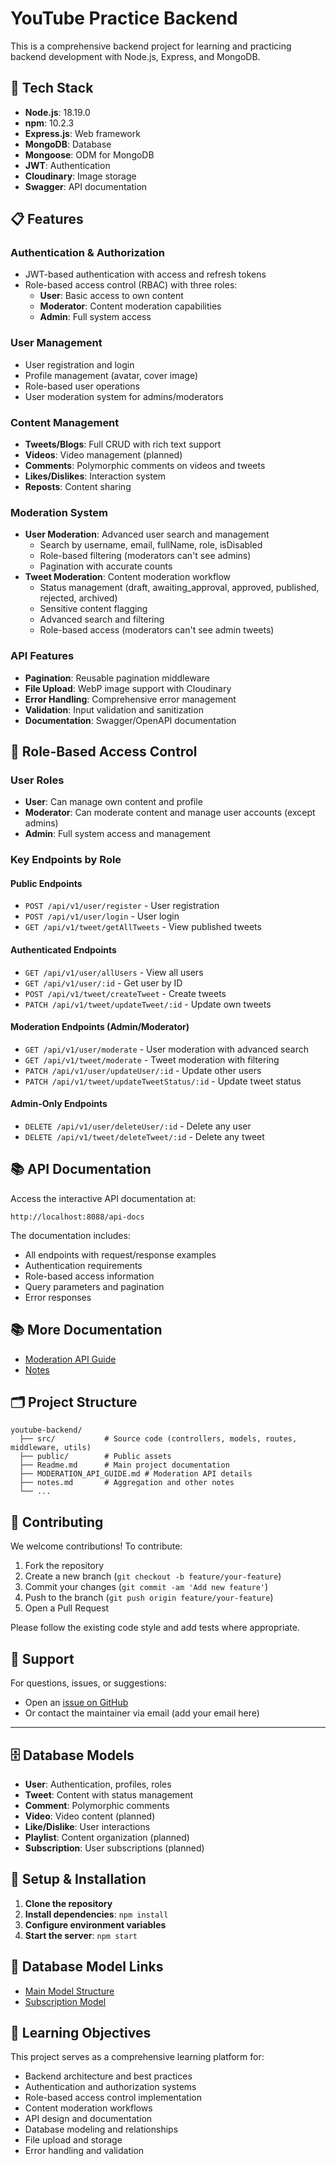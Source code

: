 # YouTube Practice Backend

This is a comprehensive backend project for learning and practicing backend development with Node.js, Express, and MongoDB.

## 🚀 **Tech Stack**
- **Node.js**: 18.19.0
- **npm**: 10.2.3
- **Express.js**: Web framework
- **MongoDB**: Database
- **Mongoose**: ODM for MongoDB
- **JWT**: Authentication
- **Cloudinary**: Image storage
- **Swagger**: API documentation

## 📋 **Features**

### **Authentication & Authorization**
- JWT-based authentication with access and refresh tokens
- Role-based access control (RBAC) with three roles:
  - **User**: Basic access to own content
  - **Moderator**: Content moderation capabilities
  - **Admin**: Full system access

### **User Management**
- User registration and login
- Profile management (avatar, cover image)
- Role-based user operations
- User moderation system for admins/moderators

### **Content Management**
- **Tweets/Blogs**: Full CRUD with rich text support
- **Videos**: Video management (planned)
- **Comments**: Polymorphic comments on videos and tweets
- **Likes/Dislikes**: Interaction system
- **Reposts**: Content sharing

### **Moderation System**
- **User Moderation**: Advanced user search and management
  - Search by username, email, fullName, role, isDisabled
  - Role-based filtering (moderators can't see admins)
  - Pagination with accurate counts
- **Tweet Moderation**: Content moderation workflow
  - Status management (draft, awaiting_approval, approved, published, rejected, archived)
  - Sensitive content flagging
  - Advanced search and filtering
  - Role-based access (moderators can't see admin tweets)

### **API Features**
- **Pagination**: Reusable pagination middleware
- **File Upload**: WebP image support with Cloudinary
- **Error Handling**: Comprehensive error management
- **Validation**: Input validation and sanitization
- **Documentation**: Swagger/OpenAPI documentation

## 🔐 **Role-Based Access Control**

### **User Roles**
- **User**: Can manage own content and profile
- **Moderator**: Can moderate content and manage user accounts (except admins)
- **Admin**: Full system access and management

### **Key Endpoints by Role**

#### **Public Endpoints**
- `POST /api/v1/user/register` - User registration
- `POST /api/v1/user/login` - User login
- `GET /api/v1/tweet/getAllTweets` - View published tweets

#### **Authenticated Endpoints**
- `GET /api/v1/user/allUsers` - View all users
- `GET /api/v1/user/:id` - Get user by ID
- `POST /api/v1/tweet/createTweet` - Create tweets
- `PATCH /api/v1/tweet/updateTweet/:id` - Update own tweets

#### **Moderation Endpoints (Admin/Moderator)**
- `GET /api/v1/user/moderate` - User moderation with advanced search
- `GET /api/v1/tweet/moderate` - Tweet moderation with filtering
- `PATCH /api/v1/user/updateUser/:id` - Update other users
- `PATCH /api/v1/tweet/updateTweetStatus/:id` - Update tweet status

#### **Admin-Only Endpoints**
- `DELETE /api/v1/user/deleteUser/:id` - Delete any user
- `DELETE /api/v1/tweet/deleteTweet/:id` - Delete any tweet

## 📚 **API Documentation**

Access the interactive API documentation at:
```
http://localhost:8088/api-docs
```

The documentation includes:
- All endpoints with request/response examples
- Authentication requirements
- Role-based access information
- Query parameters and pagination
- Error responses

## 📚 More Documentation
- [Moderation API Guide](./MODERATION_API_GUIDE.md)
- [Notes](./notes.md)

## 🗂️ Project Structure
```
youtube-backend/
  ├── src/           # Source code (controllers, models, routes, middleware, utils)
  ├── public/        # Public assets
  ├── Readme.md      # Main project documentation
  ├── MODERATION_API_GUIDE.md # Moderation API details
  ├── notes.md       # Aggregation and other notes
  └── ...
```

## 🤝 Contributing
We welcome contributions! To contribute:
1. Fork the repository
2. Create a new branch (`git checkout -b feature/your-feature`)
3. Commit your changes (`git commit -am 'Add new feature'`)
4. Push to the branch (`git push origin feature/your-feature`)
5. Open a Pull Request

Please follow the existing code style and add tests where appropriate.

## 💬 Support
For questions, issues, or suggestions:
- Open an [issue on GitHub](https://github.com/your-repo/issues)
- Or contact the maintainer via email (add your email here)

---

## 🗄️ **Database Models**

- **User**: Authentication, profiles, roles
- **Tweet**: Content with status management
- **Comment**: Polymorphic comments
- **Video**: Video content (planned)
- **Like/Dislike**: User interactions
- **Playlist**: Content organization (planned)
- **Subscription**: User subscriptions (planned)

## 🔧 **Setup & Installation**

1. **Clone the repository**
2. **Install dependencies**: `npm install`
3. **Configure environment variables**
4. **Start the server**: `npm start`

## 📝 **Database Model Links**
- [Main Model Structure](https://app.eraser.io/workspace/8nK8oSeIYF9XTNH0Ahqe?origin=share)
- [Subscription Model](https://app.eraser.io/workspace/vUC34CQ5WEcvsfc7ew9u?origin=share)

## 🎯 **Learning Objectives**
This project serves as a comprehensive learning platform for:
- Backend architecture and best practices
- Authentication and authorization systems
- Role-based access control implementation
- Content moderation workflows
- API design and documentation
- Database modeling and relationships
- File upload and storage
- Error handling and validation
